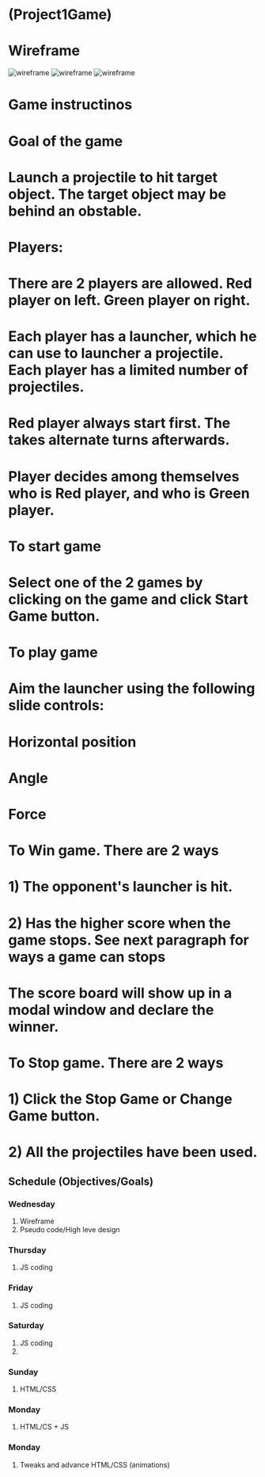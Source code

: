 # (Project1Game)

# Wireframe
![wireframe](./wireframe/Game_Start.png)
![wireframe](./wireframe/Mountain_Scene.png)
![wireframe](./wireframe/Game_Stop-Mountain_Scene.png)

# Game instructinos
# Goal of the game
#	Launch a projectile to hit target object. The target object may be behind an obstable.
#
# Players:
#	There are 2 players are allowed. Red player on left. Green player on right.
#	Each player has a launcher, which he can use to launcher a projectile. Each player has a limited number of projectiles. 
#	Red player always start first. The takes alternate turns afterwards.
#	Player decides among themselves who is Red player, and who is Green player.
#
# To start game
#	Select one of the 2 games by clicking on the game and click Start Game button.
#
# To play game
#	Aim the launcher using the following slide controls:
#		Horizontal position
#		Angle
#		Force
#
# To Win game. There are 2 ways
#   1) The opponent's launcher is hit.
#	2) Has the higher score when the game stops. See next paragraph for ways a game can stops
#	The score board will show up in a modal window and declare the winner.
#
# To Stop game. There are 2 ways
#	1) Click the Stop Game or Change Game button.
#	2) All the projectiles have been used.


## Schedule (Objectives/Goals)
### Wednesday
1. Wireframe
2. Pseudo code/High leve design
### Thursday
1. JS coding
### Friday
1. JS coding
### Saturday
1. JS coding
2. 
### Sunday
1. HTML/CSS
### Monday
1. HTML/CS + JS

### Monday
1. Tweaks and advance HTML/CSS (animations)
